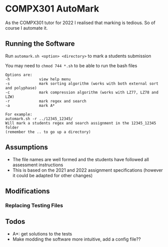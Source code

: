 # COMPX301 AutoMark
As the COMPX301 tutor for 2022 I realised that marking is tedious. So of course I automate it.

## Running the Software
Run `automark.sh <option> <directory>` to mark a students submission

You may need to `chmod 744 *.sh` to be able to run the bash files

```
Options are:
-h             view help menu
-s             mark sorting algorithm (works with both external sort and polyphase)
-c             mark compression algorithm (works with LZ77, LZ78 and LZW)
-r             mark regex and search
-a             mark A*

For example:
automark.sh -r ../12345_12345/
Will mark a students regex and search assignment in the 12345_12345 folder 
(remember the .. to go up a directory)
```

## Assumptions
- The file names are well formed and the students have followed all assessment instructions
- This is based on the 2021 and 2022 assignment specifications (however it could be adapted for other changes)

## Modifications

### Replacing Testing Files

## Todos
- A*: get solutions to the tests
- Make modding the software more intuitive, add a config file??